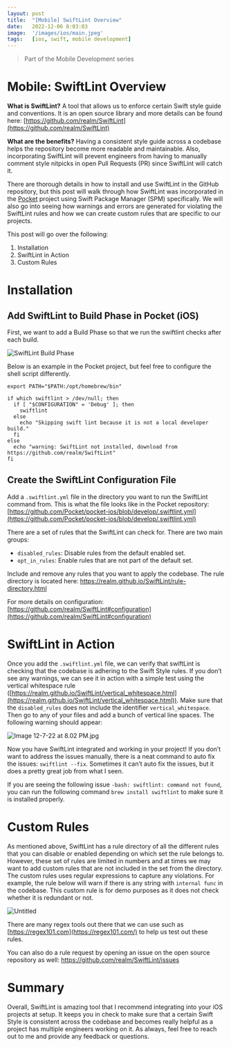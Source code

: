 ```yaml
---
layout: post
title:  "[Mobile] SwiftLint Overview"
date:   2022-12-06 8:03:03
image:  '/images/ios/main.jpeg'
tags:   [ios, swift, mobile development]
---
```


> Part of the Mobile Development series

# Mobile: SwiftLint Overview

**What is SwiftLint?** A tool that allows us to enforce certain Swift style guide and conventions. It is an open source library and more details can be found here: [https://github.com/realm/SwiftLint](https://github.com/realm/SwiftLint)

**What are the benefits?** Having a consistent style guide across a codebase helps the repository become more readable and maintainable. Also, incorporating SwiftLint will prevent engineers from having to manually comment style nitpicks in open Pull Requests (PR) since SwiftLint will catch it.

There are thorough details in how to install and use SwiftLint in the GitHub repository, but this post will walk through how SwiftLint was incorporated in the [Pocket](https://github.com/realm/SwiftLint) project using Swift Package Manager (SPM) specifically. We will also go into seeing how warnings and errors are generated for violating the SwiftLint rules and how we can create custom rules that are specific to our projects.

This post will go over the following:
1. Installation
2. SwiftLint in Action
3. Custom Rules

# Installation
## Add SwiftLint to Build Phase in Pocket (iOS)
First, we want to add a Build Phase so that we run the swiftlint checks after each build. 

![SwiftLint Build Phase](/images/ios/01-buildphase.jpg)

Below is an example in the Pocket project, but feel free to configure the shell script differently.

```
export PATH="$PATH:/opt/homebrew/bin"

if which swiftlint > /dev/null; then
  if [ "$CONFIGURATION" = 'Debug' ]; then
    swiftlint
  else 
    echo "Skipping swift lint because it is not a local developer build."
  fi  
else
  echo "warning: SwiftLint not installed, download from https://github.com/realm/SwiftLint"
fi
```

## Create the SwiftLint Configuration File

Add a `.swiftlint.yml` file in the directory you want to run the SwiftLint command from. This is what the file looks like in the Pocket repository: 
[https://github.com/Pocket/pocket-ios/blob/develop/.swiftlint.yml](https://github.com/Pocket/pocket-ios/blob/develop/.swiftlint.yml)

There are a set of rules that the SwiftLint can check for. There are two main groups:

- `disabled_rules`: Disable rules from the default enabled set.
- `opt_in_rules`: Enable rules that are not part of the default set.

Include and remove any rules that you want to apply the codebase. The rule directory is located here: https://realm.github.io/SwiftLint/rule-directory.html

For more details on configuration: [https://github.com/realm/SwiftLint#configuration](https://github.com/realm/SwiftLint#configuration)

# SwiftLint in Action
Once you add the `.swiftlint.yml` file, we can verify that swiftLint is checking that the codebase is adhering to the Swift Style rules. If you don’t see any warnings, we can see it in action with a simple test using the vertical whitespace rule ([https://realm.github.io/SwiftLint/vertical_whitespace.html](https://realm.github.io/SwiftLint/vertical_whitespace.html)). Make sure that the `disabled_rules` does not include the identifier `vertical_whitespace`. Then go to any of your files and add a bunch of vertical line spaces. The following warning should appear:

![Image 12-7-22 at 8.02 PM.jpg](https://s3-us-west-2.amazonaws.com/secure.notion-static.com/261f490c-510b-47ca-be3f-a44415249feb/Image_12-7-22_at_8.02_PM.jpg)

Now you have SwiftLint integrated and working in your project! If you don’t want to address the issues manually, there is a neat command to auto fix the issues: `swiftlint --fix`. Sometimes it can’t auto fix the issues, but it does a pretty great job from what I seen.

If you are seeing the following issue `-bash: swiftlint: command not found`, you can run the following command `brew install swiftlint` to make sure it is installed properly.

# Custom Rules
As mentioned above, SwiftLint has a rule directory of all the different rules that you can disable or enabled depending on which set the rule belongs to. However, these set of rules are limited in numbers and at times we may want to add custom rules that are not included in the set from the directory. The custom rules uses regular expressions to capture any violations. For example, the rule below will warn if there is any string with `internal func` in the codebase. This custom rule is for demo purposes as it does not check whether it is redundant or not.

![Untitled](https://s3-us-west-2.amazonaws.com/secure.notion-static.com/59e4aace-b452-46eb-9c93-b86c2163bdbc/Untitled.png)

There are many regex tools out there that we can use such as [https://regex101.com](https://regex101.com/) to help us test out these rules.

You can also do a rule request by opening an issue on the open source repository as well: https://github.com/realm/SwiftLint/issues

# Summary

Overall, SwiftLint is amazing tool that I recommend integrating into your iOS projects at setup. It keeps you in check to make sure that a certain Swift Style is consistent across the codebase and becomes really helpful as a project has multiple engineers working on it. As always, feel free to reach out to me and provide any feedback or questions.
